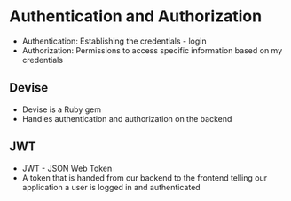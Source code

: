 # Authentication and Authorization

- Authentication: Establishing the credentials - login
- Authorization: Permissions to access specific information based on my credentials

## Devise
- Devise is a Ruby gem
- Handles authentication and authorization on the backend

## JWT
- JWT - JSON Web Token
- A token that is handed from our backend to the frontend telling our application a user is logged in and authenticated

